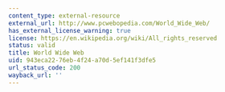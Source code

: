 ```yaml
---
content_type: external-resource
external_url: http://www.pcwebopedia.com/World_Wide_Web/
has_external_license_warning: true
license: https://en.wikipedia.org/wiki/All_rights_reserved
status: valid
title: World Wide Web
uid: 943eca22-76eb-4f24-a70d-5ef141f3dfe5
url_status_code: 200
wayback_url: ''
---
```

